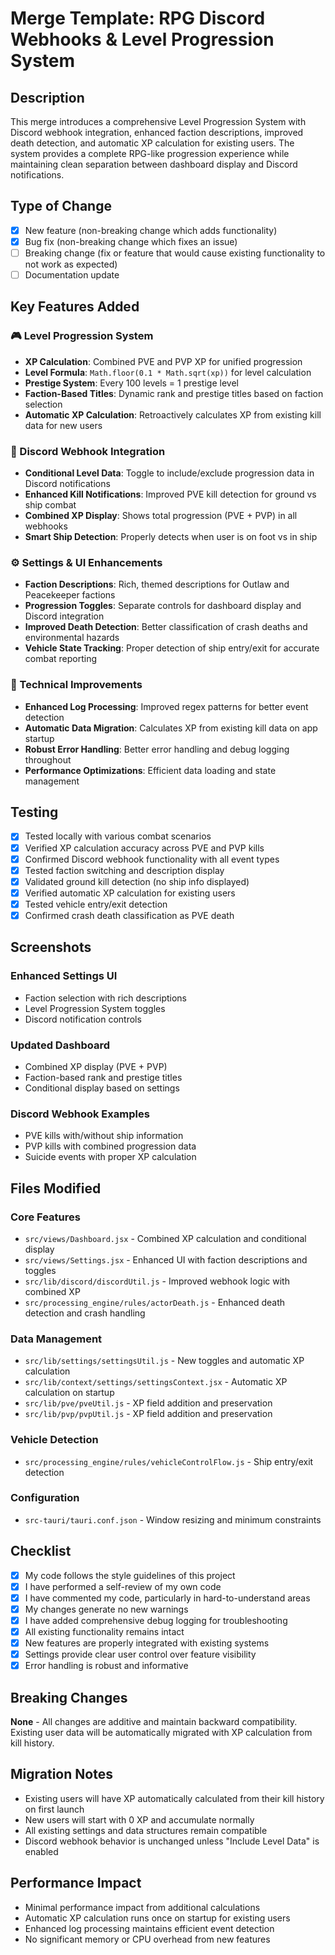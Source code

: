 # Merge Template: RPG Discord Webhooks & Level Progression System

## Description

This merge introduces a comprehensive Level Progression System with Discord webhook integration, enhanced faction descriptions, improved death detection, and automatic XP calculation for existing users. The system provides a complete RPG-like progression experience while maintaining clean separation between dashboard display and Discord notifications.

## Type of Change

- [x] New feature (non-breaking change which adds functionality)
- [x] Bug fix (non-breaking change which fixes an issue)
- [ ] Breaking change (fix or feature that would cause existing functionality to not work as expected)
- [ ] Documentation update

## Key Features Added

### 🎮 Level Progression System
- **XP Calculation**: Combined PVE and PVP XP for unified progression
- **Level Formula**: `Math.floor(0.1 * Math.sqrt(xp))` for level calculation
- **Prestige System**: Every 100 levels = 1 prestige level
- **Faction-Based Titles**: Dynamic rank and prestige titles based on faction selection
- **Automatic XP Calculation**: Retroactively calculates XP from existing kill data for new users

### 🎯 Discord Webhook Integration
- **Conditional Level Data**: Toggle to include/exclude progression data in Discord notifications
- **Enhanced Kill Notifications**: Improved PVE kill detection for ground vs ship combat
- **Combined XP Display**: Shows total progression (PVE + PVP) in all webhooks
- **Smart Ship Detection**: Properly detects when user is on foot vs in ship

### ⚙️ Settings & UI Enhancements
- **Faction Descriptions**: Rich, themed descriptions for Outlaw and Peacekeeper factions
- **Progression Toggles**: Separate controls for dashboard display and Discord integration
- **Improved Death Detection**: Better classification of crash deaths and environmental hazards
- **Vehicle State Tracking**: Proper detection of ship entry/exit for accurate combat reporting

### 🔧 Technical Improvements
- **Enhanced Log Processing**: Improved regex patterns for better event detection
- **Automatic Data Migration**: Calculates XP from existing kill data on app startup
- **Robust Error Handling**: Better error handling and debug logging throughout
- **Performance Optimizations**: Efficient data loading and state management

## Testing

- [x] Tested locally with various combat scenarios
- [x] Verified XP calculation accuracy across PVE and PVP kills
- [x] Confirmed Discord webhook functionality with all event types
- [x] Tested faction switching and description display
- [x] Validated ground kill detection (no ship info displayed)
- [x] Verified automatic XP calculation for existing users
- [x] Tested vehicle entry/exit detection
- [x] Confirmed crash death classification as PVE death

## Screenshots

### Enhanced Settings UI
- Faction selection with rich descriptions
- Level Progression System toggles
- Discord notification controls

### Updated Dashboard
- Combined XP display (PVE + PVP)
- Faction-based rank and prestige titles
- Conditional display based on settings

### Discord Webhook Examples
- PVE kills with/without ship information
- PVP kills with combined progression data
- Suicide events with proper XP calculation

## Files Modified

### Core Features
- `src/views/Dashboard.jsx` - Combined XP calculation and conditional display
- `src/views/Settings.jsx` - Enhanced UI with faction descriptions and toggles
- `src/lib/discord/discordUtil.js` - Improved webhook logic with combined XP
- `src/processing_engine/rules/actorDeath.js` - Enhanced death detection and crash handling

### Data Management
- `src/lib/settings/settingsUtil.js` - New toggles and automatic XP calculation
- `src/lib/context/settings/settingsContext.jsx` - Automatic XP calculation on startup
- `src/lib/pve/pveUtil.js` - XP field addition and preservation
- `src/lib/pvp/pvpUtil.js` - XP field addition and preservation

### Vehicle Detection
- `src/processing_engine/rules/vehicleControlFlow.js` - Ship entry/exit detection

### Configuration
- `src-tauri/tauri.conf.json` - Window resizing and minimum constraints

## Checklist

- [x] My code follows the style guidelines of this project
- [x] I have performed a self-review of my own code
- [x] I have commented my code, particularly in hard-to-understand areas
- [x] My changes generate no new warnings
- [x] I have added comprehensive debug logging for troubleshooting
- [x] All existing functionality remains intact
- [x] New features are properly integrated with existing systems
- [x] Settings provide clear user control over feature visibility
- [x] Error handling is robust and informative

## Breaking Changes

**None** - All changes are additive and maintain backward compatibility. Existing user data will be automatically migrated with XP calculation from kill history.

## Migration Notes

- Existing users will have XP automatically calculated from their kill history on first launch
- New users will start with 0 XP and accumulate normally
- All existing settings and data structures remain compatible
- Discord webhook behavior is unchanged unless "Include Level Data" is enabled

## Performance Impact

- Minimal performance impact from additional calculations
- Automatic XP calculation runs once on startup for existing users
- Enhanced log processing maintains efficient event detection
- No significant memory or CPU overhead from new features 